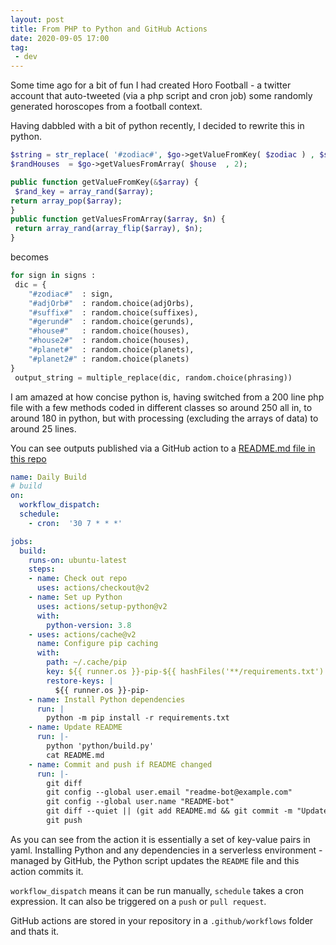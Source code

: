```yaml
---
layout: post
title: From PHP to Python and GitHub Actions
date: 2020-09-05 17:00
tag:
 - dev
---
```


Some time ago for a bit of fun I had created Horo Football - a twitter account that auto-tweeted (via a php script and cron job) some randomly generated horoscopes from a football context.

Having dabbled with a bit of python recently, I decided to rewrite this in python.

```PHP
$string = str_replace( '#zodiac#', $go->getValueFromKey( $zodiac ) , $string );
$randHouses  = $go->getValuesFromArray( $house  , 2);

public function getValueFromKey(&$array) {
 $rand_key = array_rand($array);
return array_pop($array);
}
public function getValuesFromArray($array, $n) {
 return array_rand(array_flip($array), $n);
}
```

becomes

```Python
for sign in signs :
 dic = {
    "#zodiac#"  : sign,
    "#adjOrb#"  : random.choice(adjOrbs),
    "#suffix#"  : random.choice(suffixes),
    "#gerund#"  : random.choice(gerunds),
    "#house#"   : random.choice(houses),
    "#house2#"  : random.choice(houses),
    "#planet#"  : random.choice(planets),
    "#planet2#" : random.choice(planets)
}
 output_string = multiple_replace(dic, random.choice(phrasing))
```

I am amazed at how concise python is, having switched from a 200 line php file with a few methods coded in different classes so around 250 all in, to around 180 in python, but with processing (excluding the arrays of data) to around 25 lines.

You can see outputs published via a GitHub action to a [README.md file in this repo](https://thechelsorg.GitHub.io/horofootball/)

```yaml
name: Daily Build
# build
on:
  workflow_dispatch:
  schedule:
    - cron:  '30 7 * * *'

jobs:
  build:
    runs-on: ubuntu-latest
    steps:
    - name: Check out repo
      uses: actions/checkout@v2
    - name: Set up Python
      uses: actions/setup-python@v2
      with:
        python-version: 3.8
    - uses: actions/cache@v2
      name: Configure pip caching
      with:
        path: ~/.cache/pip
        key: ${{ runner.os }}-pip-${{ hashFiles('**/requirements.txt') }}
        restore-keys: |
          ${{ runner.os }}-pip-
    - name: Install Python dependencies
      run: |
        python -m pip install -r requirements.txt
    - name: Update README
      run: |-
        python 'python/build.py'
        cat README.md
    - name: Commit and push if README changed
      run: |-
        git diff
        git config --global user.email "readme-bot@example.com"
        git config --global user.name "README-bot"
        git diff --quiet || (git add README.md && git commit -m "Updated README")
        git push
```

As you can see from the action it is essentially a set of key-value pairs in yaml. Installing Python and any dependencies in a serverless environment - managed by GitHub, the Python script updates the `README` file and this action commits it.

`workflow_dispatch` means it can be run manually, `schedule` takes a cron expression. It can also be triggered on a `push` or `pull request`.

GitHub actions are stored in your repository in a `.github/workflows` folder and thats it.
